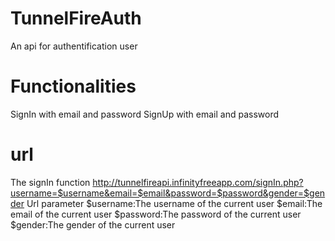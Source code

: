 # TunnelFireAuth
An api for authentification user
# Functionalities
SignIn with email and password
SignUp with email and password
# url
The signIn function
http://tunnelfireapi.infinityfreeapp.com/signIn.php?username=$username&email=$email&password=$password&gender=$gender
Url parameter
$username:The username of the current user
$email:The email of the current user
$password:The password of the current user
$gender:The gender of the current user




